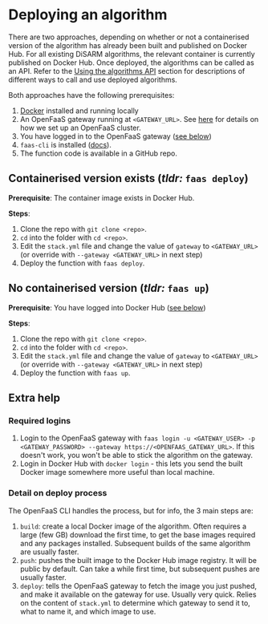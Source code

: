 # Deploying an algorithm

There are two approaches, depending on whether or not a containerised version of the algorithm has already been built and published on Docker Hub. For all existing DiSARM algorithms, the relevant container is currently published on Docker Hub. Once deployed, the algorithms can be called as an API. Refer to the [Using the algorithms API](https://github.com/disarm-platform/docs/tree/02fce263d68abd9ef6e11bf3edbff02259ca297a/api-docs/creating-and-deploying-functions/api-docs/using-the-api/README.md) section for descriptions of different ways to call and use deployed algorithms.

Both approaches have the following prerequisites:

1. [Docker](https://docs.docker.com/install/) installed and running locally
2. An OpenFaaS gateway running at `<GATEWAY_URL>`. See [here](https://github.com/disarm-platform/config-faas-cluster) for details on how we set up an OpenFaaS cluster. 
3. You have logged in to the OpenFaaS gateway \([see below](deploying.md#required-logins)\)
4. `faas-cli` is installed \([docs](https://docs.openfaas.com/cli/install/)\).
5. The function code is available in a GitHub repo.

## Containerised version exists \(_tldr:_ `faas deploy`\)

**Prerequisite**: The container image exists in Docker Hub.

**Steps**:

1. Clone the repo with `git clone <repo>`.
2. `cd` into the folder with `cd <repo>`.
3. Edit the `stack.yml` file and change the value of `gateway` to `<GATEWAY_URL>` \(or override with `--gateway <GATEWAY_URL>` in next step\)
4. Deploy the function with `faas deploy`.

## No containerised version \(_tldr:_ `faas up`\)

**Prerequisite**: You have logged into Docker Hub \([see below](deploying.md#required-logins)\)

**Steps**:

1. Clone the repo with `git clone <repo>`.
2. `cd` into the folder with `cd <repo>`.
3. Edit the `stack.yml` file and change the value of `gateway` to `<GATEWAY_URL>` \(or override with `--gateway <GATEWAY_URL>` in next step\)
4. Deploy the function with `faas up`.

## Extra help

### Required logins

1. Login to the OpenFaaS gateway with `faas login -u <GATEWAY_USER> -p <GATEWAY_PASSWORD> --gateway https://<OPENFAAS_GATEWAY_URL>`. If this doesn't work, you won't be able to stick the algorithm on the gateway.
2. Login in Docker Hub with `docker login` - this lets you send the built Docker image somewhere more useful than local machine.

### Detail on deploy process

The OpenFaaS CLI handles the process, but for info, the 3 main steps are:

1. `build`: create a local Docker image of the algorithm. Often requires a large \(few GB\) download the first time, to get the base images required and any packages installed. Subsequent builds of the same algorithm are usually faster.
2. `push`: pushes the built image to the Docker Hub image registry. It will be public by default. Can take a while first time, but subsequent pushes are usually faster.
3. `deploy`: tells the OpenFaaS gateway to fetch the image you just pushed, and make it available on the gateway for use. Usually very quick. Relies on the content of `stack.yml` to determine which gateway to send it to, what to name it, and which image to use. 

